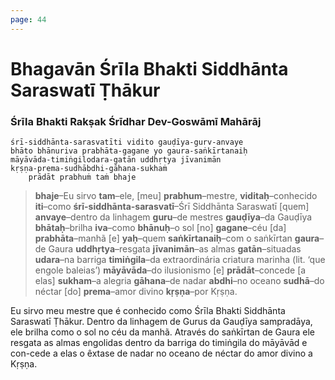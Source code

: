 ```yaml
---
page: 44
---
```


# Bhagavān Śrīla Bhakti Siddhānta Saraswatī Ṭhākur

### Śrīla Bhakti Rakṣak Śrīdhar Dev-Goswāmī Mahārāj

    śrī-siddhānta-sarasvatīti vidito gauḍīya-gurv-anvaye
    bhāto bhānuriva prabhāta-gagane yo gaura-saṅkīrtanaiḥ
    māyāvāda-timiṅgilodara-gatān uddhṛtya jīvanimān
    kṛṣṇa-prema-sudhābdhi-gāhana-sukhaṁ
        prādāt prabhuṁ taṁ bhaje

> **bhaje**–Eu sirvo **tam**–ele, [meu] **prabhum**–mestre, **viditaḥ**–conhecido **iti**–como **śrī-siddhānta-sarasvatī**–Śrī Siddhānta Saraswatī [quem] **anvaye**–dentro da linhagem **guru**–de mestres **gauḍīya**–da Gauḍīya **bhātaḥ**–brilha **iva**–como **bhānuḥ**–o sol [no] **gagane**–céu [da] **prabhāta**–manhã [e] **yaḥ**–quem **saṅkīrtanaiḥ**–com o saṅkīrtan **gaura**–de Gaura **uddhṛtya**–resgata **jīvanimān**–as almas **gatān**–situadas **udara**–na barriga **timiṅgila**–da extraordinária criatura marinha (lit. ‘que engole baleias’) **māyāvāda**–do ilusionismo [e] **prādāt**–concede [a elas] **sukham**–a alegria **gāhana**–de nadar **abdhi**–no oceano **sudhā**–do néctar [do] **prema**–amor divino **kṛṣṇa**–por Kṛṣṇa.

Eu sirvo meu mestre que é conhecido como Śrīla Bhakti Siddhānta Saraswatī Ṭhākur. Dentro da linhagem de Gurus da Gauḍīya sampradāya, ele brilha como o sol no céu da manhã. Através do saṅkīrtan de Gaura ele resgata as almas engolidas dentro da barriga do timiṅgila do māyāvād e con-cede a elas o êxtase de nadar no oceano de néctar do amor divino a Kṛṣṇa.

